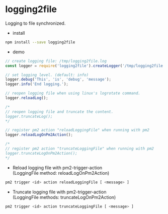 # logging2file
Logging to file synchronized.


- install
```bash
npm install --save logging2file
```

- demo
```javascript
// create logging file: /tmp/logging2file.log
const logger = require('logging2file').createLogger('/tmp/logging2file.log');

// set logging level. (default: info)
logger.debug('This', 'is', 'debug', 'message');
logger.info('End logging.');

// reopen logging file when using linux's logrotate command.
logger.reloadLog();

/*
// reopen logging file and truncate the content.
logger.truncateLog();
*/

// register pm2 action "reloadLoggingFile" when running with pm2
logger.reloadLogOnPm2Action();

/*
// register pm2 action "truncateLoggingFile" when running with pm2
logger.truncateLogOnPm2Action();
*/
```

- Reload logging file with pm2-trigger-action  
(LoggingFile method: reloadLogOnPm2Action)
```bash
pm2 trigger <id> action reloadLoggingFile [ <message> ]
```
- Truncate logging file with pm2-trigger-action  
(LoggingFile methods: truncateLogOnPm2Action)
```bash
pm2 trigger <id> action truncateLoggingFile [ <message> ]
```
